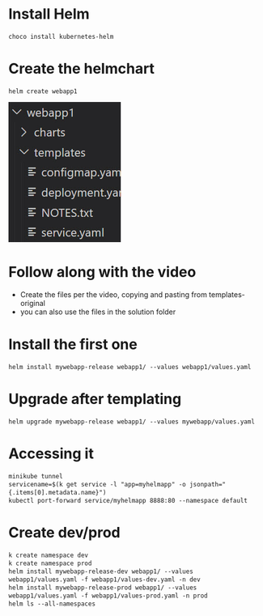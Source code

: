 
# Install Helm
```
choco install kubernetes-helm
```

# Create the helmchart
```
helm create webapp1
```
![webapp](./img/1%20helm%20create.jpg)


# Follow along with the video
- Create the files per the video, copying and pasting from templates-original
- you can also use the files in the solution folder

# Install the first one
```
helm install mywebapp-release webapp1/ --values webapp1/values.yaml
```

# Upgrade after templating
```
helm upgrade mywebapp-release webapp1/ --values mywebapp/values.yaml
```

# Accessing it
```
minikube tunnel
servicename=$(k get service -l "app=myhelmapp" -o jsonpath="{.items[0].metadata.name}")
kubectl port-forward service/myhelmapp 8888:80 --namespace default
```

# Create dev/prod
```
k create namespace dev
k create namespace prod
helm install mywebapp-release-dev webapp1/ --values webapp1/values.yaml -f webapp1/values-dev.yaml -n dev
helm install mywebapp-release-prod webapp1/ --values webapp1/values.yaml -f webapp1/values-prod.yaml -n prod
helm ls --all-namespaces
```

